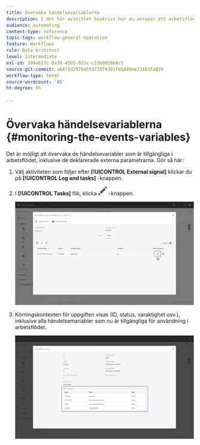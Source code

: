 ```yaml
---
title: Övervaka händelsevariablerna
description: I det här avsnittet beskrivs hur du anropar ett arbetsflöde med externa parametrar.
audience: automating
content-type: reference
topic-tags: workflow-general-operation
feature: Workflows
role: Data Architect
level: Intermediate
exl-id: 299a617c-0a38-45b5-922c-c23b0926b8c3
source-git-commit: a6471d2970a55373574301fb5d49ee73103fa870
workflow-type: tm+mt
source-wordcount: '85'
ht-degree: 9%

---
```


# Övervaka händelsevariablerna {#monitoring-the-events-variables}

Det är möjligt att övervaka de händelsevariabler som är tillgängliga i arbetsflödet, inklusive de deklarerade externa parametrarna. Gör så här:

1. Välj aktiviteten som följer efter **[!UICONTROL External signal]** klickar du på **[!UICONTROL Log and tasks]** -knappen.
1. I **[!UICONTROL Tasks]** flik, klicka ![](assets/edit_darkgrey-24px.png) -knappen.

   ![](assets/extsignal_monitoring_2.png)

1. Körningskontexten för uppgiften visas (ID, status, varaktighet osv.), inklusive alla händelsemariabler som nu är tillgängliga för användning i arbetsflödet.

   ![](assets/extsignal_monitoring_3.png)
